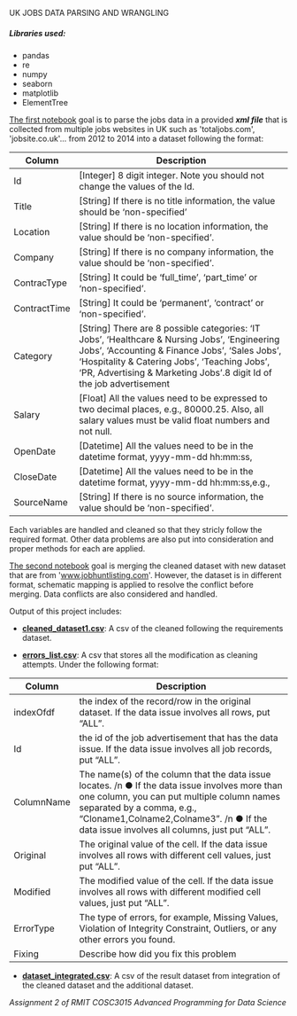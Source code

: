 UK JOBS DATA PARSING AND WRANGLING


##### Libraries used:
* pandas
* re
* numpy
* seaborn
* matplotlib
* ElementTree

[The first notebook](../main/Jobs-Data-Parsing-and-Cleaning.ipynb) goal is to parse the jobs data in a provided ***xml file*** that is collected from multiple jobs websites in UK such as 'totaljobs.com', 'jobsite.co.uk'... from 2012 to 2014 into a dataset following the format: 

Column         | Description
---------------|-----------------------------------------------------------------------------------------------------
Id             | [Integer] 8 digit integer. Note you should not change the values of the Id.
Title          | [String] If there is no title information, the value should be ‘non-specified’
Location       | [String] If there is no location information, the value should be ‘non-specified’.
Company        | [String] If there is no company information, the value should be ‘non-specified’.
ContracType    | [String] It could be ‘full_time’, ‘part_time’ or ‘non-specified’.
ContractTime   | [String] It could be ‘permanent’, ‘contract’ or ‘non-specified’.
Category       | [String] There are 8 possible categories: ‘IT Jobs’, ‘Healthcare & Nursing Jobs’, ‘Engineering Jobs’, ‘Accounting & Finance Jobs’, ‘Sales Jobs’, ‘Hospitality & Catering Jobs’, ‘Teaching Jobs’, ‘PR, Advertising & Marketing Jobs’.8 digit Id of the job advertisement
Salary         | [Float] All the values need to be expressed to two decimal places, e.g., 80000.25. Also, all salary values must be valid float numbers and not null.
OpenDate       | [Datetime] All the values need to be in the datetime format, yyyy-mm-dd hh:mm:ss,
CloseDate      | [Datetime] All the values need to be in the datetime format, yyyy-mm-dd hh:mm:ss,e.g.,
SourceName     | [String] If there is no source information, the value should be ‘non-specified’.

Each variables are handled and cleaned so that they stricly follow the required format. Other data problems are also put into consideration and proper methods for each are applied.


[The second notebook](../main/Jobs-Data-Integration.ipynb) goal is merging the cleaned dataset with new dataset that are from 'www.jobhuntlisting.com'. 
However, the dataset is in different format, schematic mapping is applied to resolve the conflict before merging. 
Data conflicts are also considered and handled.


Output of this project includes:
- [**cleaned_dataset1.csv**](../main/cleaned_dataset1.csv): A csv of the cleaned following the requirements dataset.

- [**errors_list.csv**](../main/errors_list.csv): A csv that stores all the modification as cleaning attempts. Under the following format:

Column         | Description
---------------|-----------------------------------------------------------------------------------------------------
indexOfdf      | the index of the record/row in the original dataset. If the data issue involves all rows, put “ALL”.
Id             | the id of the job advertisement that has the data issue. If the data issue involves all job records, put “ALL”.
ColumnName     | The name(s) of the column that the data issue locates. /n ● If the data issue involves more than one column, you can put multiple column names separated by a comma, e.g., “Cloname1,Colname2,Colname3”. /n ● If the data issue involves all columns, just put “ALL”.
Original       | The original value of the cell. If the data issue involves all rows with different cell values, just put “ALL”.
Modified       | The modified value of the cell. If the data issue involves all rows with different modified cell values, just put “ALL”.
ErrorType      | The type of errors, for example, Missing Values, Violation of Integrity Constraint, Outliers, or any other errors you found.
Fixing         | Describe how did you fix this problem


- [**dataset_integrated.csv**](../main/dataset_integrated.csv): A csv of the result dataset from integration of the cleaned dataset and the additional dataset.


*Assignment 2 of RMIT COSC3015 Advanced Programming for Data Science*
